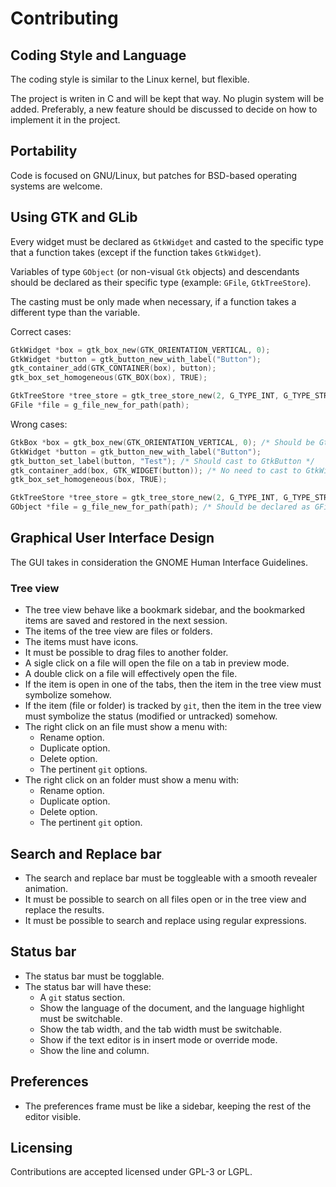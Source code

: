 # Contributing

## Coding Style and Language

The coding style is similar to the Linux kernel, but flexible.

The project is writen in C and will be kept that way. No plugin system will be added. Preferably, a new feature should be discussed to decide on how to implement it in the project.

## Portability

Code is focused on GNU/Linux, but patches for BSD-based operating systems are welcome.

## Using GTK and GLib

Every widget must be declared as `GtkWidget` and casted to the specific type that a function takes (except if the function takes `GtkWidget`).

Variables of type `GObject` (or non-visual `Gtk` objects) and descendants should be declared as their specific type (example: `GFile`, `GtkTreeStore`).

The casting must be only made when necessary, if a function takes a different type than the variable.

Correct cases:

```c
GtkWidget *box = gtk_box_new(GTK_ORIENTATION_VERTICAL, 0);
GtkWidget *button = gtk_button_new_with_label("Button");
gtk_container_add(GTK_CONTAINER(box), button);
gtk_box_set_homogeneous(GTK_BOX(box), TRUE);

GtkTreeStore *tree_store = gtk_tree_store_new(2, G_TYPE_INT, G_TYPE_STRING);
GFile *file = g_file_new_for_path(path);
```

Wrong cases:

```c
GtkBox *box = gtk_box_new(GTK_ORIENTATION_VERTICAL, 0); /* Should be GtkWidget */
GtkWidget *button = gtk_button_new_with_label("Button");
gtk_button_set_label(button, "Test"); /* Should cast to GtkButton */
gtk_container_add(box, GTK_WIDGET(button)); /* No need to cast to GtkWidget */
gtk_box_set_homogeneous(box, TRUE);

GtkTreeStore *tree_store = gtk_tree_store_new(2, G_TYPE_INT, G_TYPE_STRING);
GObject *file = g_file_new_for_path(path); /* Should be declared as GFile */
```

## Graphical User Interface Design

The GUI takes in consideration the GNOME Human Interface Guidelines.

### Tree view

- The tree view behave like a bookmark sidebar, and the bookmarked items are saved and restored in the next session.
- The items of the tree view are files or folders.
- The items must have icons.
- It must be possible to drag files to another folder.
- A sigle click on a file will open the file on a tab in preview mode.
- A double click on a file will effectively open the file.
- If the item is open in one of the tabs, then the item in the tree view must symbolize somehow.
- If the item (file or folder) is tracked by `git`, then the item in the tree view must symbolize the status (modified or untracked) somehow.
- The right click on an file must show a menu with:
  - Rename option.
  - Duplicate option.
  - Delete option.
  - The pertinent `git` options.
- The right click on an folder must show a menu with:
  - Rename option.
  - Duplicate option.
  - Delete option.
  - The pertinent `git` option.

## Search and Replace bar

- The search and replace bar must be toggleable with a smooth revealer animation.
- It must be possible to search on all files open or in the tree view and replace the results.
- It must be possible to search and replace using regular expressions.

## Status bar

- The status bar must be togglable.
- The status bar will have these:
  - A `git` status section.
  - Show the language of the document, and the language highlight must be switchable.
  - Show the tab width, and the tab width must be switchable.
  - Show if the text editor is in insert mode or override mode.
  - Show the line and column.

## Preferences

- The preferences frame must be like a sidebar, keeping the rest of the editor visible.

## Licensing

Contributions are accepted licensed under GPL-3 or LGPL.
